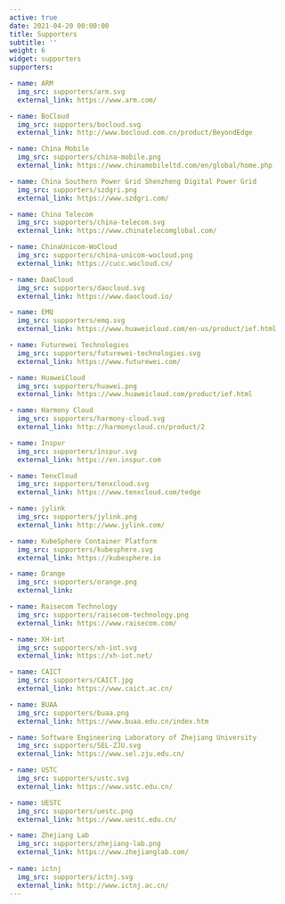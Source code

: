 ```yaml
---
active: true
date: 2021-04-20 00:00:00
title: Supporters
subtitle: ''
weight: 6
widget: supporters
supporters:

- name: ARM
  img_src: supporters/arm.svg
  external_link: https://www.arm.com/

- name: BoCloud
  img_src: supporters/bocloud.svg
  external_link: http://www.bocloud.com.cn/product/BeyondEdge

- name: China Mobile
  img_src: supporters/china-mobile.png
  external_link: https://www.chinamobileltd.com/en/global/home.php

- name: China Southern Power Grid Shenzheng Digital Power Grid
  img_src: supporters/szdgri.png
  external_link: https://www.szdgri.com/

- name: China Telecom
  img_src: supporters/china-telecom.svg
  external_link: https://www.chinatelecomglobal.com/

- name: ChinaUnicom-WoCloud
  img_src: supporters/china-unicom-wocloud.png
  external_link: https://cucc.wocloud.cn/

- name: DaoCloud
  img_src: supporters/daocloud.svg
  external_link: https://www.daocloud.io/

- name: EMQ
  img_src: supporters/emq.svg
  external_link: https://www.huaweicloud.com/en-us/product/ief.html

- name: Futurewei Technologies
  img_src: supporters/futurewei-technologies.svg
  external_link: https://www.futurewei.com/

- name: HuaweiCloud
  img_src: supporters/huawei.png
  external_link: https://www.huaweicloud.com/product/ief.html

- name: Harmony Cloud
  img_src: supporters/harmony-cloud.svg
  external_link: http://harmonycloud.cn/product/2

- name: Inspur
  img_src: supporters/inspur.svg
  external_link: https://en.inspur.com

- name: TenxCloud
  img_src: supporters/tenxcloud.svg
  external_link: https://www.tenxcloud.com/tedge

- name: jylink
  img_src: supporters/jylink.png
  external_link: http://www.jylink.com/

- name: KubeSphere Container Platform
  img_src: supporters/kubesphere.svg
  external_link: https://kubesphere.io

- name: Orange
  img_src: supporters/orange.png
  external_link:

- name: Raisecom Technology
  img_src: supporters/raisecom-technology.png
  external_link: https://www.raisecom.com/

- name: XH-iot
  img_src: supporters/xh-iot.svg
  external_link: https://xh-iot.net/

- name: CAICT
  img_src: supporters/CAICT.jpg
  external_link: https://www.caict.ac.cn/

- name: BUAA
  img_src: supporters/buaa.png
  external_link: https://www.buaa.edu.cn/index.htm

- name: Software Engineering Laboratory of Zhejiang University
  img_src: supporters/SEL-ZJU.svg
  external_link: https://www.sel.zju.edu.cn/

- name: USTC
  img_src: supporters/ustc.svg
  external_link: https://www.ustc.edu.cn/

- name: UESTC
  img_src: supporters/uestc.png
  external_link: https://www.uestc.edu.cn/

- name: Zhejiang Lab
  img_src: supporters/zhejiang-lab.png
  external_link: https://www.zhejianglab.com/
  
- name: ictnj
  img_src: supporters/ictnj.svg
  external_link: http://www.ictnj.ac.cn/
---
```

